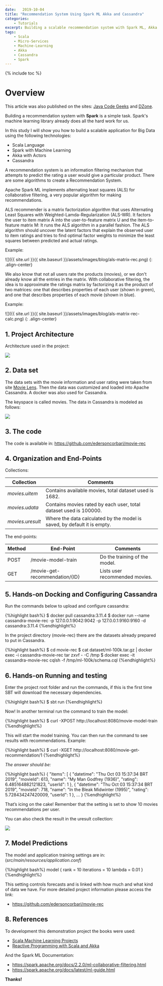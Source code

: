 ```yaml
---
date:   2019-10-04
title: "Recommendation System Using Spark ML Akka and Cassandra"
categories: 
    - Tutorials
excerpt: Building a scalable recommendation system with Spark ML, Akka and Cassandra.
tags: 
    - Scala
    - Micro-Services
    - Machine-Learning
    - Akka
    - Cassandra
    - Spark
---
```


{% include toc %}

# Overview 

This article was also published on the sites: [Java Code Geeks](https://www.javacodegeeks.com/2019/10/recommendation-system-using-spark-ml-akka-cassandra.html) and [DZone](https://dzone.com/articles/recommendation-system-using-spark-ml-akka-and-cass).

Building a recommendation system with **Spark** is a simple task. Spark's machine learning library already does all the hard work for us.

In this study I will show you how to build a scalable application for Big Data using the following technologies:

  * Scala Language
  * Spark with Machine Learning
  * Akka with Actors
  * Cassandra

A recommendation system is an information filtering mechanism that attempts to predict the rating a user would give a particular product. There are some algorithms to create a Recommendation System.

Apache Spark ML implements alternating least squares (ALS) for collaborative filtering, a very popular algorithm for making recommendations.

ALS recommender is a matrix factorization algorithm that uses Alternating Least Squares with Weighted-Lamda-Regularization (ALS-WR). It factors the user to item matrix A into the user-to-feature matrix U and the item-to-feature matrix M: It runs the ALS algorithm in a parallel fashion. The ALS algorithm should uncover the latent factors that explain the observed user to item ratings and tries to find optimal factor weights to minimize the least squares between predicted and actual ratings.

Example:

![]({{ site.url }}{{ site.baseurl }}/assets/images/blog/als-matrix-rec.png)
{: .align-center}

We also know that not all users rate the products (movies), or we don't already know all the entries in the matrix. With collaborative filtering, the idea is to approximate the ratings matrix by factorizing it as the product of two matrices: one that describes properties of each user (shown in green), and one that describes properties of each movie (shown in blue).

Example:

![]({{ site.url }}{{ site.baseurl }}/assets/images/blog/als-matrix-rec-calc.png)
{: .align-center}

## 1. Project Architecture

Architecture used in the project:

![](https://raw.githubusercontent.com/edersoncorbari/movie-rec/master/doc/img/movie-rec-diagram.png)

## 2. Data set

The data sets with the movie information and user rating were taken from site <a href="https://grouplens.org/datasets/movielens/" target="_blank">Movie Lens</a>. Then the data was customized and loaded into Apache Cassandra. A docker was also used for Cassandra.

The keyspace is called movies. The data in Cassandra is modeled as follows:

![](https://raw.githubusercontent.com/edersoncorbari/movie-rec/master/doc/img/cassandra-data-models.png)

## 3. The code

The code is available in: <a href="https://github.com/edersoncorbari/movie-rec" target="_blank">https://github.com/edersoncorbari/movie-rec</a>

## 4. Organization and End-Points

Collections:

| Collection | Comments |
| ------ | ------ | 
| *movies.uitem* | Contains available movies, total dataset used is 1682. |
| *movies.udata* | Contains movies rated by each user, total dataset used is 100000.| 
| *movies.uresult* | Where the data calculated by the model is saved, by default it is empty. |

The end-points:

| Method | End-Point | Comments           |
| ------ | --------- | ------------------ |
| POST   | /movie-model-train | Do the training of the model. |
| GET    | /movie-get-recommendation/{ID} | Lists user recommended movies. | 

## 5. Hands-on Docking and Configuring Cassandra

Run the commands below to upload and configure cassandra:

{%highlight bash%}
$ docker pull cassandra:3.11.4
$ docker run --name cassandra-movie-rec -p 127.0.0.1:9042:9042 -p 127.0.0.1:9160:9160 -d cassandra:3.11.4
{%endhighlight%}

In the project directory (movie-rec) there are the datasets already prepared to put in Cassandra.

{%highlight bash%}
$ cd movie-rec
$ cat dataset/ml-100k.tar.gz | docker exec -i cassandra-movie-rec tar zxvf - -C /tmp
$ docker exec -it cassandra-movie-rec cqlsh -f /tmp/ml-100k/schema.cql
{%endhighlight%}

## 6. Hands-on Running and testing

Enter the project root folder and run the commands, if this is the first time SBT will download the necessary dependencies.

{%highlight bash%}
$ sbt run
{%endhighlight%}

Now! In another terminal run the command to train the model:

{%highlight bash%}
$ curl -XPOST http://localhost:8080/movie-model-train
{%endhighlight%}

This will start the model training. You can then run the command to see results with recommendations. Example:

{%highlight bash%}
$ curl -XGET http://localhost:8080/movie-get-recommendation/1
{%endhighlight%}

*The answer should be:*

{%highlight bash%}
{
    "items": [
        {
            "datetime": "Thu Oct 03 15:37:34 BRT 2019",
            "movieId": 613,
            "name": "My Man Godfrey (1936)",
            "rating": 6.485164882121823,
            "userId": 1
        },
        {
            "datetime": "Thu Oct 03 15:37:34 BRT 2019",
            "movieId": 718,
            "name": "In the Bleak Midwinter (1995)",
            "rating": 5.728434247420009,
            "userId": 1
        },
        ...
}
{%endhighlight%}

That’s icing on the cake! Remember that the setting is set to show 10 movies recommendations per user.

You can also check the result in the uresult collection:

![](https://raw.githubusercontent.com/edersoncorbari/movie-rec/master/doc/img/movie-rec-term-result.png)

## 7. Model Predictions

The model and application training settings are in: (*src/main/resources/application.conf*)

{%highlight bash%}
model {
  rank = 10
  iterations = 10
  lambda = 0.01
}
{%endhighlight%}

This setting controls forecasts and is linked with how much and what kind of data we have. For more detailed project information please access the link:

  * <a href="https://github.com/edersoncorbari/movie-rec" target="_blank">https://github.com/edersoncorbari/movie-rec</a>

## 8. References

To development this demonstration project the books were used:
                                                                                                   
  * <a href="https://www.amazon.com/Scala-Machine-Learning-Projects-real-world-ebook/dp/B079K52VVK" target="_blank">Scala Machine Learning Projects</a>
  * <a href="https://www.amazon.com/Reactive-Programming-Scala-Akka/dp/1783984341" target="_blank">Reactive Programming with Scala and Akka</a>
  
And the Spark ML Documentation:

  * <a href="https://spark.apache.org/docs/2.2.0/ml-collaborative-filtering.html" target="_blank">https://spark.apache.org/docs/2.2.0/ml-collaborative-filtering.html</a>
  * <a href="https://spark.apache.org/docs/latest/ml-guide.html" target="_blank">https://spark.apache.org/docs/latest/ml-guide.html</a>

<b>Thanks!</b>

